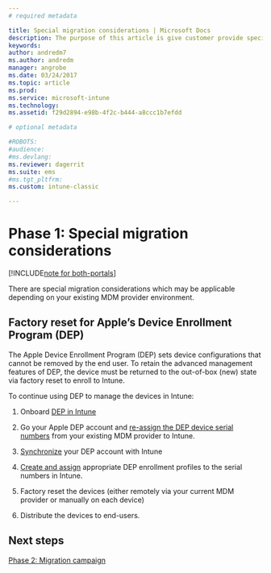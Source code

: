 ```yaml
---
# required metadata

title: Special migration considerations | Microsoft Docs
description: The purpose of this article is give customer provide special migration considerations before they start a migration campaign.
keywords:
author: andredm7
ms.author: andredm
manager: angrobe
ms.date: 03/24/2017
ms.topic: article
ms.prod:
ms.service: microsoft-intune
ms.technology:
ms.assetid: f29d2894-e98b-4f2c-b444-a8ccc1b7efdd

# optional metadata

#ROBOTS:
#audience:
#ms.devlang:
ms.reviewer: dagerrit
ms.suite: ems
#ms.tgt_pltfrm:
ms.custom: intune-classic

---
```


# Phase 1: Special migration considerations

[!INCLUDE[note for both-portals](../includes/note-for-both-portals.md)]

There are special migration considerations which may be applicable depending on your existing MDM provider environment.

## Factory reset for Apple’s Device Enrollment Program (DEP)

The Apple Device Enrollment Program (DEP) sets device configurations that cannot be removed by the end user. To retain the advanced management features of DEP, the device must be returned to the out-of-box (new) state via factory reset to enroll to Intune.

To continue using DEP to manage the devices in Intune:

1.  Onboard [DEP in Intune](https://docs.microsoft.com/intune/deploy-use/ios-device-enrollment-program-in-microsoft-intune)

2.  Go your Apple DEP account and [re-assign the DEP device serial numbers](https://help.apple.com/deployment/business/#/tesf9562af26) from your existing MDM provider to Intune.

3.  [Synchronize](https://docs.microsoft.com/intune/deploy-use/ios-device-enrollment-program-in-microsoft-intune) your DEP account with Intune

4.  [Create and assign](https://docs.microsoft.com/intune/deploy-use/ios-device-enrollment-program-in-microsoft-intune) appropriate DEP enrollment profiles to the serial numbers in Intune.

5.  Factory reset the devices (either remotely via your current MDM provider or manually on each device)

6.  Distribute the devices to end-users.

## Next steps 

[Phase 2: Migration campaign](https://docs.microsoft.com/intune/plan-design/migration-phase2-migration-campaign)
